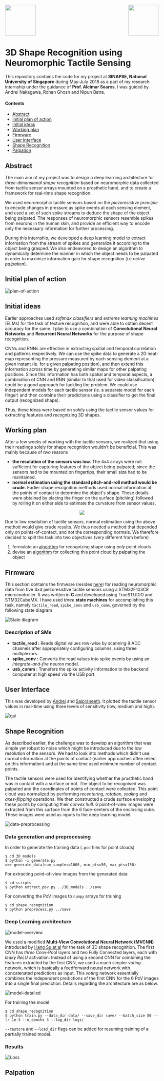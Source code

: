 <img src="images/nus.png" height=100 /><img src="images/sinapse.png" height=100 align="right"/>

# 3D Shape Recognition using Neuromorphic Tactile Sensing
This repository contains the code for my project at **SINAPSE, National University of Singapore** during May-July 2018 as a part of my research internship under the guidance of **Prof. Alcimar Soares**. I was guided by Andrei Nakagawa, Rohan Ghosh and Nipun Batra.

#### Contents
* [Abstract](#abstract)
* [Initial plan of action](#initial-plan-of-action)
* [Initial ideas](#initial-ideas)
* [Working plan](#working-plan)
* [Firmware](#firmware)
* [User Interface](#user-interface)
* [Shape Recognition](#shape-recognition)
* [Palpation](#palpation)

## Abstract
The main aim of my project was to design a deep learning architecture for *three-dimensional shape recognition* based on neuromorphic data collected from tactile sensor arrays mounted on a prosthetic hand, and to create a framework for real-time shape recognition.

We used neuromorphic tactile sensors based on the *piezoresistive principle* to encode changes in pressure as spike events at each sensing element, and used a set of such spike streams to deduce the shape of the object being palpated. The responses of neuromorphic sensors resemble spikes from neurons in the human skin, and provide an efficient way to encode only the necessary information for further processing. 

During this internship, we developed a deep learning model to extract information from the stream of spikes and generalize it according to the object being grasped. We also endeavored to design an algorithm to dynamically determine the manner in which the object needs to be palpated in order to maximize information gain for shape recognition (i.e *active palpation*).

## Initial plan of action
![plan-of-action](images/poa.png)

## Initial ideas
Earlier approaches used *softmax classifiers* and *extreme learning machines* (ELMs) for the task of texture recognition, and were able to obtain decent accuracy for the same. I plan to use a combination of **Convolutional Neural Networks** and **Recurrent Neural Networks** for the purpose of shape recognition.

CNNs and RNNs are effective in extracting spatial and temporal correlation and patterns respectively. We can use the spike data to generate a 2D heat-map representing the pressure measured by each sensing element at a given instant (ie. for a given palpating position), and then extend this information across time by generating similar maps for other palpating positions. Since this information has both spatial and temporal aspects, a combination of CNN and RNN (similar to that used for video classification) could be a good approach for tackling the problem. We could use independent models for each tactile sensor (ie. a separate model for each finger) and then combine their predictions using a classifier to get the final output (recognized shape).

Thus, these ideas were based on solely using the tactile sensor values for extracting features and recognizing 3D shapes.

## Working plan
After a few weeks of working with the tactile sensors, we realized that using their readings solely for shape recognition wouldn't be beneficial. This was mainly because of *two* reasons
*   **the resolution of the sensors was low.** The 4x4 arrays were not sufficient for capturing features of the object being palpated; since the sensors had to be mounted on fingertips, their small size had to be maintained.
*   **normal estimation using the standard pitch-and-roll method would be crude.** Earlier shape recognition methods used normal information at the points of contact to determine the object's shape. These details were obtained by placing the finger on the surface (pitching) followed by rolling it on either side to estimate the curvature from sensor values.

<center>
<img src="images/pitch-and-roll.png" />
</center>

Due to low resolution of tactile sensors, normal estimation using the above method would give crude results. We thus needed a method that depended only on points-of-contact, and not the corresponding normals. We therefore decided to spilt the task into two objectives (very different from before)
1.   formulate an [algorithm](#shape-recognition) for recognizing shape using *only* point clouds
2.   devise an [algorithm](#palpation) for collecting this point cloud by palpating the object

## Firmware
This section contains the firmware (resides [here](MainController_new)) for reading neuromorphic data from five 4x4 piezoresistive tactile sensors using a STM32F103C8 microcontroller. It was written in **C** and developed using TrueSTUDIO and STM32CubeMX. I have used *three* **state machines** for accomplishing this task, namely `tactile_read`, `spike_conv` and `usb_comm`, governed by the following state diagram

![State diagram](images/sm.png)

### Description of SMs
* **tactile_read :** Reads digital values row-wise by scanning 8 ADC channels after appropriately configuring columns, using three multiplexors. 
* **spike_conv :** Converts the read values into spike events by using an *integrate-and-fire* neuron model.
* **usb_comm :** Transfers the spike activity information to the backend computer at high speed via the USB port.

## User Interface
This was developed by [Andrei](https://github.com/andreinakagawa) and [Saipraneeth](https://github.com/praneeth27). It plotted the tactile sensor values in real-time using three levels of sensitivity (low, medium and high).

![gui](images/gui.png)

## Shape Recognition
As described earlier, the challenge was to develop an algorithm that was simple yet robust to noise which might be introduced due to the low resolution of the sensors. We had to look into methods which didn't use normal information at the points of contact (earlier approaches often relied on this information) and at the same time used minimum number of contact points.

The tactile sensors were used for identifying whether the prosthetic hand was in contact with a surface or not. The object to be recognised was palpated and the coordinates of points of contact were collected. This point cloud was normalized by performing *recentering*, *rotation*, *scaling* and *axes-flipping* operations. We then constructed a crude surface enveloping these points by computing their *convex hull*. 6 point-of-view images were extracted from this surface from the 6 face-centers of the enclosing cube. These images were used as inputs to the deep learning model.

![data-preprocessing](images/data_preprocessing.png)

### Data generation and preprocessing

In order to generate the training data (`.pcd` files for point clouds)
```
$ cd 3D_models
$ python -i generate.py 
>>> generate_data(num_samples=1000, min_pts=50, max_pts=150)
```
For extracting point-of-view images from the generated data
```
$ cd scripts
$ python extract_pov.py ../3D_models ../save
```
For converting the PoV images to `numpy` arrays for training
```
$ cd shape_recognition
$ python preprocess.py ../save
```
### Deep Learning architecture
![model-overview](images/model_overview.png)

We used a modified **Multi-View Convolutional Neural Network (MVCNN)** introduced by [Hang Su et al](https://arxiv.org/abs/1505.00880) for the task of 3D shape recognition. The first CNN has *three* Conv-Pool layers and *two* Fully Connected layers, each with *leaky ReLU* activation. Instead of using a second CNN for combining the features extracted by the first CNN, we used a much simpler *voting* network, which is basically a feedforward neural network with concatenated predictions as input. This *voting* network essentially combines the independent predictions of the first CNN for the 6 PoV images into a single final prediction. Details regarding the architecture are as below.

![model-detailed](images/model_detailed.png)

For training the model 
```
$ cd shape_recognition
$ python train.py --data_dir data/ --save_dir save/ --batch_size 50 --lr 1e-3 --n_epochs 5 --log_dir logs/
```
`--restore` and `--load_dir` flags can be added for resuming training of a partially trained model.

### Results
![Loss](images/loss.png)

## Palpation
